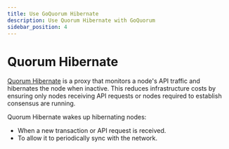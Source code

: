 ```yaml
---
title: Use GoQuorum Hibernate
description: Use Quorum Hibernate with GoQuorum
sidebar_position: 4
---
```


# Quorum Hibernate

[Quorum Hibernate] is a proxy that monitors a node's API traffic and hibernates the node when inactive. This reduces infrastructure costs by ensuring only nodes receiving API requests or nodes required to establish consensus are running.

Quorum Hibernate wakes up hibernating nodes:

- When a new transaction or API request is received.
- To allow it to periodically sync with the network.

<!-- links -->

[Quorum Hibernate]: https://github.com/ConsenSys/quorum-hibernate

